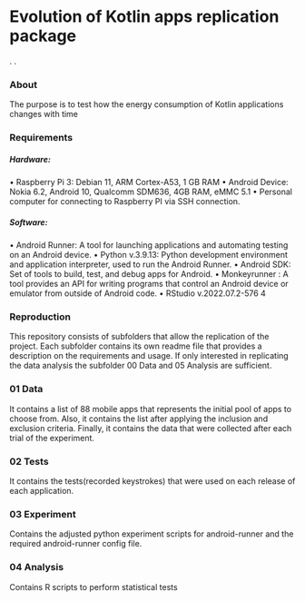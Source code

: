 # Evolution of Kotlin apps replication package
.
.
### About
The purpose is to test how the energy consumption of Kotlin applications changes with time

### Requirements
##### Hardware:
• Raspberry Pi 3: Debian 11, ARM Cortex-A53, 1 GB RAM
• Android Device: Nokia 6.2, Android 10, Qualcomm SDM636,
4GB RAM, eMMC 5.1
• Personal computer for connecting to Raspberry PI via SSH
connection.
##### Software:
• Android Runner: A tool for launching applications and automating testing on an Android device.
• Python v.3.9.13: Python development environment and application interpreter, used to run the Android Runner.
• Android SDK: Set of tools to build, test, and debug apps for Android.
• Monkeyrunner : A tool provides an API for writing programs that control an Android device or emulator from outside of Android code.
• RStudio v.2022.07.2-576 4


### Reproduction
This repository consists of subfolders that allow the replication of the project. Each subfolder contains its own readme file that provides a description on the requirements and usage. If only interested in replicating the data analysis the subfolder 00 Data and 05 Analysis are sufficient.

### 01 Data
It contains a list of 88 mobile apps that represents the initial pool of apps to choose from. Also, it contains the list after applying the inclusion and exclusion criteria. Finally, it contains the data that were collected after each trial of the experiment.

### 02 Tests
It contains the tests(recorded keystrokes) that were used on each release of each application.

### 03 Experiment
Contains the adjusted python experiment scripts for android-runner and the required android-runner config file.

### 04 Analysis
Contains R scripts to perform statistical tests
